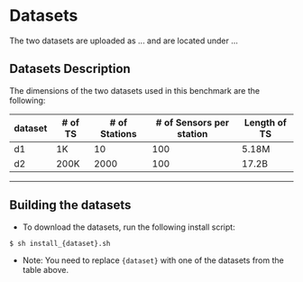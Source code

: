 # Datasets

The two datasets are uploaded as ... and are located under ... 

## Datasets Description


The dimensions of the two datasets used in this benchmark are the following:

| dataset | # of TS | # of Stations | # of Sensors per station | Length of TS | 
| ------ | ------ | ------ | ------ | ------ |
| d1 | 1K | 10 | 100 | 5.18M |
| d2 | 200K | 2000 | 100 | 17.2B |


___
## Building the datasets 


- To download the datasets, run the following install script:

```bash
$ sh install_{dataset}.sh
```
- Note: You need to replace ```{dataset}``` with one of the datasets from the table above.
